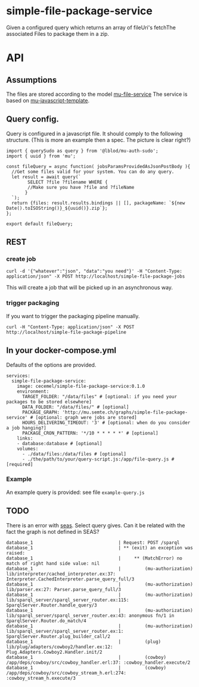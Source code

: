 # simple-file-package-service
Given a configured query which returns an array of fileUri's fetchThe associated Files to package them in a zip.
# API
## Assumptions
The files are stored according to the model [mu-file-service](https://github.com/mu-semtech/file-service)
The service is based on [mu-javascript-template](https://github.com/mu-semtech/mu-javascript-template).

## Query config.
Query is configured in a javascript file. It should comply to the following structure.
(This is more an example then a spec. The picture is clear right?)
```
import { querySudo as query } from '@lblod/mu-auth-sudo';
import { uuid } from 'mu';

const fileQuery = async function( jobsParamsProvidedAsJsonPostBody ){
  //Get some files valid for your system. You can do any query.
  let result = await query(`
        SELECT ?file ?filename WHERE {
        //Make sure you have ?file and ?fileName
       }
  `);
  return {files: result.results.bindings || [], packageName: `${new Date().toISOString()}_${uuid()}.zip`};
};

export default fileQuery;
```
## REST
### create job
```
curl -d '{"whatever":"json", "data":"you need"}' -H "Content-Type: application/json" -X POST http://localhost/simple-file-package-jobs
```
This will create a job that will be picked up in an asynchronous way.

### trigger packaging
If you want to trigger the packaging pipeline manually.
```
curl -H "Content-Type: application/json" -X POST http://localhost/simple-file-package-pipeline
```

## In your docker-compose.yml
Defaults of the options are provided.
```
services:
  simple-file-package-service:
    image: cecemel/simple-file-package-service:0.1.0
    environment:
      TARGET_FOLDER: "/data/files" # [optional: if you need your packages to be stored elsewhere]
      DATA_FOLDER: "/data/files/" # [optional]
      PACKAGE_GRAPH: 'http://mu.semte.ch/graphs/simple-file-package-service' # [optional: graph were jobs are stored]
      HOURS_DELIVERING_TIMEOUT: '3' # [optional: when do you consider a job hanging?]
      PACKAGE_CRON_PATTERN: '*/10 * * * * *' # [optional]
    links:
    - database:database # [optional]
    volumes:
      - ./data/files:/data/files # [optional]
      - ./the/path/to/your/query-script.js:/app/file-query.js # [required]
```
### Example
An example query is provided: see file ```example-query.js ```

## TODO
There is an error with [seas](https://github.com/mu-semtech/authorization-service).
Select query gives. Can it be related with the fact the graph is not defined in SEAS?
```
database_1                                | Request: POST /sparql
database_1                                | ** (exit) an exception was raised:
database_1                                |     ** (MatchError) no match of right hand side value: nil
database_1                                |         (mu-authorization) lib/interpreter/cached_interpreter.ex:37: Interpreter.CachedInterpreter.parse_query_full/3
database_1                                |         (mu-authorization) lib/parser.ex:27: Parser.parse_query_full/3
database_1                                |         (mu-authorization) lib/sparql_server/sparql_server_router.ex:115: SparqlServer.Router.handle_query/3
database_1                                |         (mu-authorization) lib/sparql_server/sparql_server_router.ex:43: anonymous fn/1 in SparqlServer.Router.do_match/4
database_1                                |         (mu-authorization) lib/sparql_server/sparql_server_router.ex:1: SparqlServer.Router.plug_builder_call/2
database_1                                |         (plug) lib/plug/adapters/cowboy2/handler.ex:12: Plug.Adapters.Cowboy2.Handler.init/2
database_1                                |         (cowboy) /app/deps/cowboy/src/cowboy_handler.erl:37: :cowboy_handler.execute/2
database_1                                |         (cowboy) /app/deps/cowboy/src/cowboy_stream_h.erl:274: :cowboy_stream_h.execute/3

```
